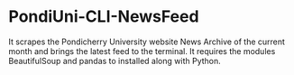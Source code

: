 # PondiUni-CLI-NewsFeed

It scrapes the Pondicherry University website News Archive of the current 
month and brings the latest feed to the terminal.
It requires the modules BeautifulSoup and pandas to installed along with Python.
